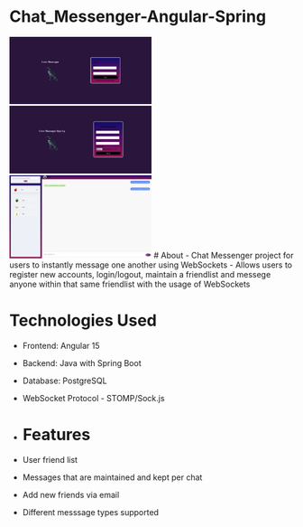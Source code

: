 # Chat_Messenger-Angular-Spring
<img alt = " " src="previews/Screenshot 2023-09-22 at 12-18-23 ChatApplication.png" width=50% height=50%>
<img alt = " " src="previews/Screenshot 2023-09-22 at 12-18-50 ChatApplication.png" width=50% height=50%>
<img alt = " " src="previews/Screenshot 2023-09-22 at 12-09-18 ChatApplication.png" width=50% height=50%>
# About
- Chat Messenger project for users to instantly message one another using WebSockets
- Allows users to register new accounts, login/logout, maintain a friendlist and messege anyone within that same friendlist with the usage of WebSockets

# Technologies Used
- Frontend: Angular 15
- Backend: Java with Spring Boot
- Database: PostgreSQL
- WebSocket Protocol - STOMP/Sock.js

- # Features
- User friend list
- Messages that are maintained and kept per chat
- Add new friends via email
- Different messsage types supported
